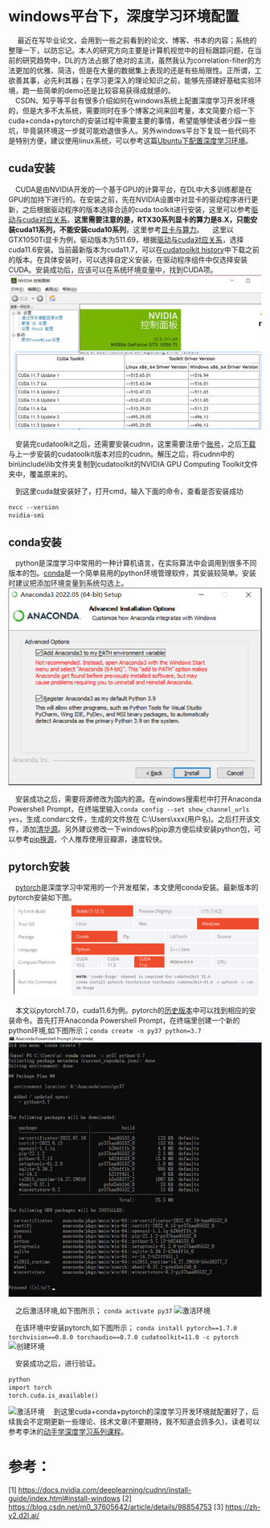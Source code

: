﻿# windows平台下，深度学习环境配置

&emsp; 最近在写毕业论文，会用到一些之前看到的论文、博客、书本的内容；系统的整理一下，以防忘记。本人的研究方向主要是计算机视觉中的目标跟踪问题，在当前的研究趋势中，DL的方法占据了绝对的主流，虽然我认为correlation-filter的方法更加的优雅、简洁，但是在大量的数据集上表现的还是有些局限性。正所谓，工欲善其事，必先利其器；在学习更深入的理论知识之前，能够先搭建好基础实验环境，跑一些简单的demo还是比较容易获得成就感的。  
&emsp;CSDN、知乎等平台有很多介绍如何在windows系统上配置深度学习开发环境的，但是大多不太系统，需要同时在多个博客之间来回考量，本文简要介绍一下cuda+conda+pytorch的安装过程中需要主要的事情，希望能够使读者少踩一些坑，毕竟装环境这一步就可能劝退很多人。另外windows平台下复现一些代码不是特别方便，建议使用linux系统，可以参考这篇[Ubuntu下配置深度学习环境](https://blog.csdn.net/m0_37412775/article/details/109355044)。

## cuda安装  

&emsp;CUDA是由NVIDIA开发的一个基于GPU的计算平台，在DL中大多训练都是在GPU的加持下进行的。在安装之前，先在NVIDIA设置中对显卡的驱动程序进行更新，之后根据驱动程序的版本选择合适的cuda toolkit进行安装，这里可以参考[驱动与cuda对应关系]( https://docs.nvidia.com/cuda/cuda-toolkit-release-notes/index.html)。**这里需要注意的是，RTX30系列显卡的算力是8.X，只能安装cuda11系列，不能安装cuda10系列**，这里参考[显卡与算力](https://developer.nvidia.com/cuda-gpus#compute)。
&emsp;这里以GTX1050Ti显卡为例，驱动版本为511.69，根据[驱动与cuda对应关系]( https://docs.nvidia.com/cuda/cuda-toolkit-release-notes/index.html)，选择cuda11.6安装。当前最新版本为cuda11.7，可以在[cudatoolkit history](https://developer.nvidia.com/cuda-toolkit-archive)中下载之前的版本。在具体安装时，可以选择自定义安装，在驱动程序组件中仅选择安装CUDA。安装成功后，应该可以在系统环境变量中，找到CUDA项。![显卡驱动与cudatoolkit对应关系]( https://raw.githubusercontent.com/kblittle/blog/main/img/pytorch-env-1-20220911/cudatoolkit-driver-version-20220911.png)

&emsp;安装完cudatoolkit之后，还需要安装cudnn，这里需要注册个[账号](https://developer.nvidia.com/rdp/cudnn-download)，之后[下载](https://developer.nvidia.com/rdp/cudnn-archive)与上一步安装的cudatoolkit版本对应的cudnn。解压之后，将cudnn中的bin\include\lib文件夹复制到cudatoolkit的NVIDIA GPU Computing Toolkit文件夹中，覆盖原来的。

&emsp;到这里cuda就安装好了，打开cmd，输入下面的命令，查看是否安装成功

    nvcc --version
    nvidia-smi

## conda安装

&emsp;python是深度学习中常用的一种计算机语言，在实际算法中会调用到很多不同版本的包。[conda](https://www.anaconda.com/)是一个简单易用的python环境管理软件，其安装较简单。安装时建议把添加环境变量到系统勾选上。
![添加环境变量到系统](https://raw.githubusercontent.com/kblittle/blog/main/img/pytorch-env-1-20220911/condasetup-1-20220911.png)

&emsp;安装成功之后，需要将源修改为国内的源。在windows搜索栏中打开Anaconda Powershell Prompt，在终端里输入```conda config --set show_channel_urls yes```，生成.condarc文件，生成的文件放在 C:\Users\xxx(用户名)。之后打开该文件，添加[清华源](https://mirror.tuna.tsinghua.edu.cn/help/anaconda/)。另外建议修改一下windows的pip源方便后续安装python包，可以参考[pip换源](https://blog.csdn.net/Artprog/article/details/75632723)，个人推荐使用豆瓣源，速度较快。

## pytorch安装
&emsp;[pytorch](https://pytorch.org/get-started/locally/)是深度学习中常用的一个开发框架，本文使用conda安装。最新版本的pytorch安装如下图。
![pytorch安装](https://raw.githubusercontent.com/kblittle/blog/main/img/pytorch-env-1-20220911/pytorch-1-20220911.png)

&emsp;本文以pytorch1.7.0，cuda11.6为例。pytorch的[历史版本](https://pytorch.org/get-started/previous-versions/)中可以找到相应的安装命令。首先打开Anaconda Powershell Prompt，在终端里创建一个新的python环境,如下图所示；```conda create -n py37 python=3.7```
![创建环境](https://raw.githubusercontent.com/kblittle/blog/main/img/pytorch-env-1-20220911/python-env-1-20220911.png)

&emsp;之后激活环境,如下图所示；
```conda activate py37```
![激活环境](https://raw.githubusercontent.com/kblittle/blog/main/img/pytorch-env-1-20220911/python-env-activate-1-20220911.png)

&emsp;在该环境中安装pytorch,如下图所示；
```conda install pytorch==1.7.0 torchvision==0.8.0 torchaudio==0.7.0 cudatoolkit=11.0 -c pytorch```
![创建环境](https://raw.githubusercontent.com/kblittle/blog/main/img/pytorch-env-1-20220911/pytorch-python-install-1-20220911.png)

&emsp;安装成功之后，进行验证。

    python
    import torch
    torch.cuda.is_available()
![激活环境](https://raw.githubusercontent.com/kblittle/blog/main/img/pytorch-env-1-20220911/pytorch-python-verification-1-20220911.png)
&emsp;到这里cuda+conda+pytorch的深度学习开发环境就配置好了，后续我会不定期更新一些理论、技术文章(不要期待，我不知道会鸽多久)，读者可以参考李沐的[动手学深度学习系列课程](https://zh-v2.d2l.ai/)。


# 参考：

[1] <https://docs.nvidia.com/deeplearning/cudnn/install-guide/index.html#install-windows>
[2] <https://blog.csdn.net/m0_37605642/article/details/98854753>
[3] <https://zh-v2.d2l.ai/>

